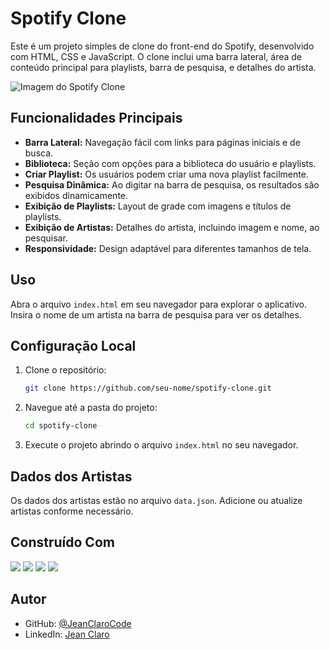 # Spotify Clone

Este é um projeto simples de clone do front-end do Spotify, desenvolvido com HTML, CSS e JavaScript. O clone inclui uma barra lateral, área de conteúdo principal para playlists, barra de pesquisa, e detalhes do artista.

![Imagem do Spotify Clone](https://media.licdn.com/dms/image/D4D22AQFtjgYb7PO9Fg/feedshare-shrink_800/0/1707947795204?e=1712793600&v=beta&t=u7Z2pz_TZd-7F5pAJZbnumg43NML6P488vKe8FoLz1A)

## Funcionalidades Principais
- **Barra Lateral:** Navegação fácil com links para páginas iniciais e de busca.
- **Biblioteca:** Seção com opções para a biblioteca do usuário e playlists.
- **Criar Playlist:** Os usuários podem criar uma nova playlist facilmente.
- **Pesquisa Dinâmica:** Ao digitar na barra de pesquisa, os resultados são exibidos dinamicamente.
- **Exibição de Playlists:** Layout de grade com imagens e títulos de playlists.
- **Exibição de Artistas:** Detalhes do artista, incluindo imagem e nome, ao pesquisar.
- **Responsividade:** Design adaptável para diferentes tamanhos de tela.

## Uso
Abra o arquivo `index.html` em seu navegador para explorar o aplicativo. Insira o nome de um artista na barra de pesquisa para ver os detalhes.

## Configuração Local
1. Clone o repositório:
    ```bash
    git clone https://github.com/seu-nome/spotify-clone.git
    ```

2. Navegue até a pasta do projeto:
    ```bash
    cd spotify-clone
    ```

3. Execute o projeto abrindo o arquivo `index.html` no seu navegador.

## Dados dos Artistas
Os dados dos artistas estão no arquivo `data.json`. Adicione ou atualize artistas conforme necessário.


## Construído Com
<div>
  <img src="https://img.shields.io/badge/HTML5-E34F26?style=for-the-badge&logo=html5&logoColor=white">
  <img src="https://img.shields.io/badge/CSS3-1572B6?style=for-the-badge&logo=css3&logoColor=white">
  <img src="https://img.shields.io/badge/JavaScript-F7DF1E?style=for-the-badge&logo=javascript&logoColor=black">
  <img src="https://img.shields.io/badge/Bootstrap-563D7C?style=for-the-badge&logo=bootstrap&logoColor=white">

## Autor
- GitHub: [@JeanClaroCode](https://github.com/JeanClaroCode)
- LinkedIn: [Jean Claro](https://www.linkedin.com/in/jeanclaro/)
